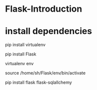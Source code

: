# Flask-Introduction
# install dependencies 
pip install virtualenv

pip install Flask

virtualenv env

source /home/sh/Flask/env/bin/activate

pip install flask flask-sqlallchemy

